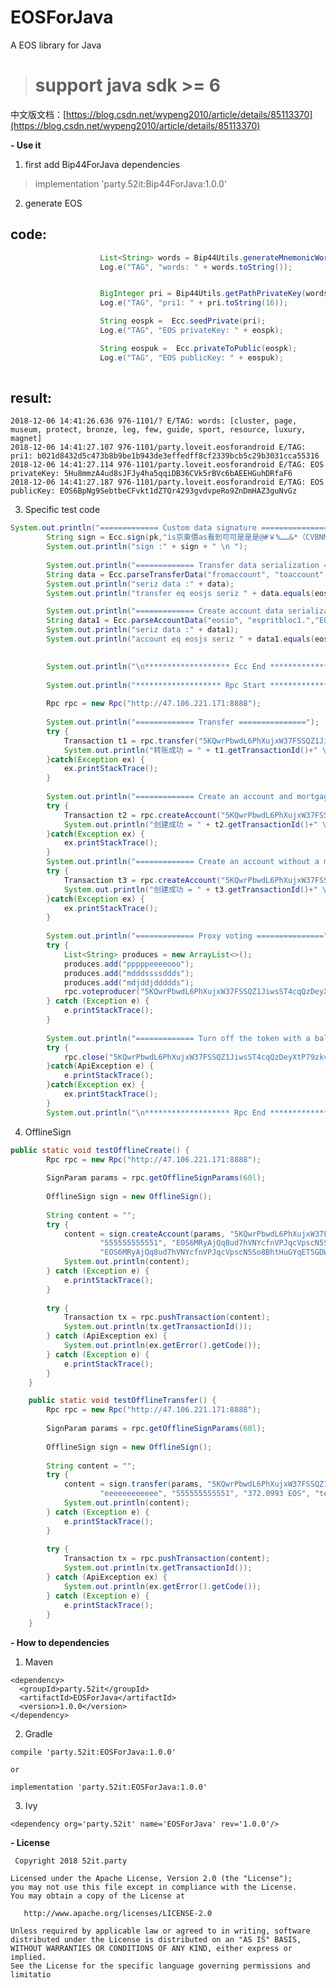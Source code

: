 # EOSForJava
A EOS library for Java

> # support java sdk >= 6 #


中文版文档：[https://blog.csdn.net/wypeng2010/article/details/85113370](https://blog.csdn.net/wypeng2010/article/details/85113370)

**- Use it**

1. first add Bip44ForJava dependencies

> implementation 'party.52it:Bip44ForJava:1.0.0'

2. generate EOS

## code: ##
```java
                    List<String> words = Bip44Utils.generateMnemonicWords();
                    Log.e("TAG", "words: " + words.toString());


                    BigInteger pri = Bip44Utils.getPathPrivateKey(words,"m/44'/194'/0'/0/0");
                    Log.e("TAG", "pri1: " + pri.toString(16));

                    String eospk =  Ecc.seedPrivate(pri);
                    Log.e("TAG", "EOS privateKey: " + eospk);

                    String eospuk =  Ecc.privateToPublic(eospk);
                    Log.e("TAG", "EOS publicKey: " + eospuk);
 
```
## result: ##
```base
2018-12-06 14:41:26.636 976-1101/? E/TAG: words: [cluster, page, museum, protect, bronze, leg, few, guide, sport, resource, luxury, magnet]
2018-12-06 14:41:27.107 976-1101/party.loveit.eosforandroid E/TAG: pri1: b021d8432d5c473b8b9be1b943de3effedff8cf2339bcb5c29b3031cca55316
2018-12-06 14:41:27.114 976-1101/party.loveit.eosforandroid E/TAG: EOS privateKey: 5Hu8mmzA4ud8sJFJy4ha5qqiDB36CVk5rBVc6bAEEHGuhDRfaF6
2018-12-06 14:41:27.187 976-1101/party.loveit.eosforandroid E/TAG: EOS publicKey: EOS6BpNg9SebtbeCFvkt1dZTQr4293gvdvpeRo9ZnDmHAZ3guNvGz
```

3. Specific test code

```java
System.out.println("============= Custom data signature ===============");
		String sign = Ecc.sign(pk,"is京東價as看到可可是是是@#￥%……&*（CVBNM《d ");
		System.out.println("sign :" + sign + " \n ");
		
		System.out.println("============= Transfer data serialization ===============");
		String data = Ecc.parseTransferData("fromaccount", "toaccount", "10.0020 SYS", "测试123abcdo./,./!@##$%");
		System.out.println("seriz data :" + data);
		System.out.println("transfer eq eosjs seriz " + data.equals(eosjs_transfer_seriz)+" \n ");

		System.out.println("============= Create account data serialization ===============");
		String data1 = Ecc.parseAccountData("eosio", "espritbloc1.","EOS8eAX54cJtAngV2V22WZhRCW7e4sTAZz1mC5U22vp8mAGuFdMXx","EOS8FPooohZiiCAYXahWCQRxgXXzUbS2gNELAeYCUgGdDMbd2FHQT");
		System.out.println("seriz data :" + data1);
		System.out.println("account eq eosjs seriz " + data1.equals(eosjs_account_seriz));

		
		System.out.println("\n******************* Ecc End *******************\n\n\n");
		
		System.out.println("******************* Rpc Start *******************\n");
		
		Rpc rpc = new Rpc("http://47.106.221.171:8888");
		
		System.out.println("============= Transfer ===============");
		try {
			Transaction t1 = rpc.transfer("5KQwrPbwdL6PhXujxW37FSSQZ1JiwsST4cqQzDeyXtP79zkvFD3","espritblocke", "inita","initb", "12.2821 MSP", "");
			System.out.println("转账成功 = " + t1.getTransactionId()+" \n ");
		}catch(Exception ex) {
			ex.printStackTrace();
		}
		
		System.out.println("============= Create an account and mortgage ===============");
		try {	
			Transaction t2 = rpc.createAccount("5KQwrPbwdL6PhXujxW37FSSQZ1JiwsST4cqQzDeyXtP79zkvFD3","eosio","ccccc..bbbbb", "EOS8eAX54cJtAngV2V22WZhRCW7e4sTAZz1mC5U22vp8mAGuFdMXx","EOS8eAX54cJtAngV2V22WZhRCW7e4sTAZz1mC5U22vp8mAGuFdMXx", 8192l, "0.01 SYS","0.01 SYS", 0l);
			System.out.println("创建成功 = " + t2.getTransactionId()+" \n ");
		}catch(Exception ex) {
			ex.printStackTrace();
		}
		System.out.println("============= Create an account without a mortgage ===============");
		try {	
			Transaction t3 = rpc.createAccount("5KQwrPbwdL6PhXujxW37FSSQZ1JiwsST4cqQzDeyXtP79zkvFD3","eosio","bbbb..54321", "EOS8eAX54cJtAngV2V22WZhRCW7e4sTAZz1mC5U22vp8mAGuFdMXx","EOS8eAX54cJtAngV2V22WZhRCW7e4sTAZz1mC5U22vp8mAGuFdMXx", 8192l);
			System.out.println("创建成功 = " + t3.getTransactionId()+" \n ");
		}catch(Exception ex) {
			ex.printStackTrace();
		}
		
		System.out.println("============= Proxy voting ===============");
		try {
			List<String> produces = new ArrayList<>();
			produces.add("pppppeeeeooo");
			produces.add("mdddssssddds");
			produces.add("mdjddjddddds");
			rpc.voteproducer("5KQwrPbwdL6PhXujxW37FSSQZ1JiwsST4cqQzDeyXtP79zkvFD3", "epskdkdsddss","iuewjdkslsdc",produces);
		} catch (Exception e) {
			e.printStackTrace();
		}
		
		System.out.println("============= Turn off the token with a balance of 0 ===============");
		try {
			rpc.close("5KQwrPbwdL6PhXujxW37FSSQZ1JiwsST4cqQzDeyXtP79zkvFD3", "合约账户", "关闭账户", "0.0000 IPOS");
		}catch(ApiException e) {
			e.printStackTrace();
		}catch(Exception ex) {
			ex.printStackTrace();
		}
		System.out.println("\n******************* Rpc End *******************");

```
4. OfflineSign

```java
public static void testOfflineCreate() {
		Rpc rpc = new Rpc("http://47.106.221.171:8888");
		
		SignParam params = rpc.getOfflineSignParams(60l);
		
		OfflineSign sign = new OfflineSign();
		
		String content = "";
		try {
			content = sign.createAccount(params, "5KQwrPbwdL6PhXujxW37FSSQZ1JiwsST4cqQzDeyXtP79zkvFD3", "eeeeeeeeeeee",
					"555555555551", "EOS6MRyAjQq8ud7hVNYcfnVPJqcVpscN5So8BhtHuGYqET5GDW5CV",
					"EOS6MRyAjQq8ud7hVNYcfnVPJqcVpscN5So8BhtHuGYqET5GDW5CV", 8000l);
			System.out.println(content);
		} catch (Exception e) {
			e.printStackTrace();
		}
		
		try {
			Transaction tx = rpc.pushTransaction(content);
			System.out.println(tx.getTransactionId());
		} catch (ApiException ex) {
			System.out.println(ex.getError().getCode());
		} catch (Exception e) {
			e.printStackTrace();
		}
	}

	public static void testOfflineTransfer() {
		Rpc rpc = new Rpc("http://47.106.221.171:8888");
		
		SignParam params = rpc.getOfflineSignParams(60l);
		
		OfflineSign sign = new OfflineSign();
		
		String content = "";
		try {
			content = sign.transfer(params, "5KQwrPbwdL6PhXujxW37FSSQZ1JiwsST4cqQzDeyXtP79zkvFD3", "eosio.token",
					"eeeeeeeeeeee", "555555555551", "372.0993 EOS", "test");
			System.out.println(content);
		} catch (Exception e) {
			e.printStackTrace();
		}
		
		try {
			Transaction tx = rpc.pushTransaction(content);
			System.out.println(tx.getTransactionId());
		} catch (ApiException ex) {
			System.out.println(ex.getError().getCode());
		} catch (Exception e) {
			e.printStackTrace();
		}
	}
```

 **- How to dependencies**
1. Maven

```base
<dependency>
  <groupId>party.52it</groupId>
  <artifactId>EOSForJava</artifactId>
  <version>1.0.0</version>
</dependency>
```
2. Gradle

```base
compile 'party.52it:EOSForJava:1.0.0'

or

implementation 'party.52it:EOSForJava:1.0.0'

```
3. Ivy

```base
<dependency org='party.52it' name='EOSForJava' rev='1.0.0'/>
```




 **- License**

     Copyright 2018 52it.party
    
    Licensed under the Apache License, Version 2.0 (the "License");
    you may not use this file except in compliance with the License.
    You may obtain a copy of the License at
    
       http://www.apache.org/licenses/LICENSE-2.0
    
    Unless required by applicable law or agreed to in writing, software
    distributed under the License is distributed on an "AS IS" BASIS,
    WITHOUT WARRANTIES OR CONDITIONS OF ANY KIND, either express or implied.
    See the License for the specific language governing permissions and
    limitatio
